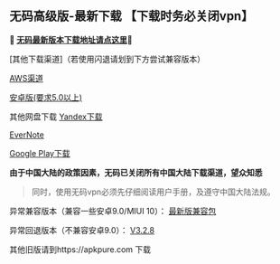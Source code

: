 ## 无码高级版-最新下载 【下载时务必关闭vpn】
**🔴 [无码最新版本下载地址请点这里](http://t.cn/Ebc93bx)🔴**


[其他下载渠道]（若使用闪退请划到下方尝试兼容版本）

[AWS渠道](https://dl0tgz6ee3upo.cloudfront.net/production/app/builds/033/649/060/original/7659af5529d5e452d84a749fc16803d8/wuma-git-3.3.8.apk)

[安卓版(要求5.0以上)](http://176.122.135.123/new/wuma-3.3.8-git.apk) 

其他网盘下载
[Yandex下载](https://yadi.sk/d/k6Rl4V_MRcbU7g) 

[EverNote](https://www.evernote.com/shard/s465/sh/b514dd5c-2574-42f0-be18-f513e6bd6142/4df931b30bca32798cf48cba14c6a63e) 

[Google Play下载](https://play.google.com/store/apps/details?id=com.muma.pn) 

**由于中国大陆的政策因素，无码已关闭所有中国大陆下载渠道，望众知悉**
> 同时，使用无码vpn必须先仔细阅读用户手册，及遵守中国大陆法规。



异常兼容版本（兼容一些安卓9.0/MIUI 10）：
[最新版兼容包](http://t.cn/EbcKWTY)

异常回退版本（不兼容安卓9.0）：
[V3.2.8](https://dl0tgz6ee3upo.cloudfront.net/production/app/builds/029/916/046/original/e3ce000a8e429b6081f5f57fa9e645fe/Wuma-git-3.2.8.apk)


其他旧版请到https://apkpure.com 下载
